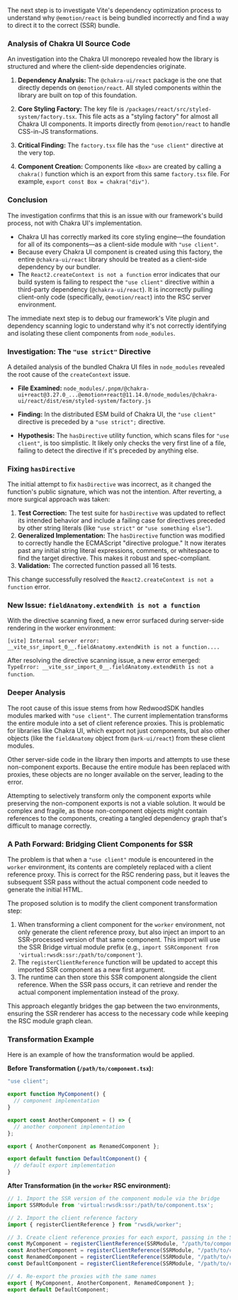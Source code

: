 The next step is to investigate Vite's dependency optimization process to understand why `@emotion/react` is being bundled incorrectly and find a way to direct it to the correct (SSR) bundle.

### Analysis of Chakra UI Source Code

An investigation into the Chakra UI monorepo revealed how the library is structured and where the client-side dependencies originate.

1.  **Dependency Analysis:** The `@chakra-ui/react` package is the one that directly depends on `@emotion/react`. All styled components within the library are built on top of this foundation.

2.  **Core Styling Factory:** The key file is `/packages/react/src/styled-system/factory.tsx`. This file acts as a "styling factory" for almost all Chakra UI components. It imports directly from `@emotion/react` to handle CSS-in-JS transformations.

3.  **Critical Finding:** The `factory.tsx` file has the `"use client"` directive at the very top.

4.  **Component Creation:** Components like `<Box>` are created by calling a `chakra()` function which is an export from this same `factory.tsx` file. For example, `export const Box = chakra("div")`.

### Conclusion

The investigation confirms that this is an issue with our framework's build process, not with Chakra UI's implementation.

-   Chakra UI has correctly marked its core styling engine—the foundation for all of its components—as a client-side module with `"use client"`.
-   Because every Chakra UI component is created using this factory, the entire `@chakra-ui/react` library should be treated as a client-side dependency by our bundler.
-   The `React2.createContext is not a function` error indicates that our build system is failing to respect the `"use client"` directive within a third-party dependency (`@chakra-ui/react`). It is incorrectly pulling client-only code (specifically, `@emotion/react`) into the RSC server environment.

The immediate next step is to debug our framework's Vite plugin and dependency scanning logic to understand why it's not correctly identifying and isolating these client components from `node_modules`.

### Investigation: The `"use strict"` Directive

A detailed analysis of the bundled Chakra UI files in `node_modules` revealed the root cause of the `createContext` issue.

-   **File Examined:** `node_modules/.pnpm/@chakra-ui+react@3.27.0_...@emotion+react@11.14.0/node_modules/@chakra-ui/react/dist/esm/styled-system/factory.js`
-   **Finding:** In the distributed ESM build of Chakra UI, the `"use client"` directive is preceded by a `"use strict";` directive.

-   **Hypothesis:** The `hasDirective` utility function, which scans files for `"use client"`, is too simplistic. It likely only checks the very first line of a file, failing to detect the directive if it's preceded by anything else.

### Fixing `hasDirective`

The initial attempt to fix `hasDirective` was incorrect, as it changed the function's public signature, which was not the intention. After reverting, a more surgical approach was taken:

1.  **Test Correction:** The test suite for `hasDirective` was updated to reflect its intended behavior and include a failing case for directives preceded by other string literals (like `"use strict"` or `"use something else"`).
2.  **Generalized Implementation:** The `hasDirective` function was modified to correctly handle the ECMAScript "directive prologue." It now iterates past any initial string literal expressions, comments, or whitespace to find the target directive. This makes it robust and spec-compliant.
3.  **Validation:** The corrected function passed all 16 tests.

This change successfully resolved the `React2.createContext is not a function` error.

### New Issue: `fieldAnatomy.extendWith is not a function`

With the directive scanning fixed, a new error surfaced during server-side rendering in the worker environment:

```
[vite] Internal server error: __vite_ssr_import_0__.fieldAnatomy.extendWith is not a function....
```

After resolving the directive scanning issue, a new error emerged: `TypeError: __vite_ssr_import_0__.fieldAnatomy.extendWith is not a function`.

### Deeper Analysis

The root cause of this issue stems from how RedwoodSDK handles modules marked with `"use client"`. The current implementation transforms the entire module into a set of client reference proxies. This is problematic for libraries like Chakra UI, which export not just components, but also other objects (like the `fieldAnatomy` object from `@ark-ui/react`) from these client modules.

Other server-side code in the library then imports and attempts to use these non-component exports. Because the entire module has been replaced with proxies, these objects are no longer available on the server, leading to the error.

Attempting to selectively transform only the component exports while preserving the non-component exports is not a viable solution. It would be complex and fragile, as those non-component objects might contain references to the components, creating a tangled dependency graph that's difficult to manage correctly.

### A Path Forward: Bridging Client Components for SSR

The problem is that when a `"use client"` module is encountered in the `worker` environment, its contents are completely replaced with a client reference proxy. This is correct for the RSC rendering pass, but it leaves the subsequent SSR pass without the actual component code needed to generate the initial HTML.

The proposed solution is to modify the client component transformation step:

1.  When transforming a client component for the `worker` environment, not only generate the client reference proxy, but also inject an import to an SSR-processed version of that same component. This import will use the SSR Bridge virtual module prefix (e.g., `import SSRComponent from 'virtual:rwsdk:ssr:/path/to/component'`).
2.  The `registerClientReference` function will be updated to accept this imported SSR component as a new first argument.
3.  The runtime can then store this SSR component alongside the client reference. When the SSR pass occurs, it can retrieve and render the actual component implementation instead of the proxy.

This approach elegantly bridges the gap between the two environments, ensuring the SSR renderer has access to the necessary code while keeping the RSC module graph clean.

### Transformation Example

Here is an example of how the transformation would be applied.

**Before Transformation (`/path/to/component.tsx`):**
```typescript
"use client";

export function MyComponent() {
  // component implementation
}

export const AnotherComponent = () => {
  // another component implementation
};

export { AnotherComponent as RenamedComponent };

export default function DefaultComponent() {
  // default export implementation
}
```

**After Transformation (in the `worker` RSC environment):**
```typescript
// 1. Import the SSR version of the component module via the bridge
import SSRModule from 'virtual:rwsdk:ssr:/path/to/component.tsx';

// 2. Import the client reference factory
import { registerClientReference } from "rwsdk/worker";

// 3. Create client reference proxies for each export, passing in the SSR module
const MyComponent = registerClientReference(SSRModule, "/path/to/component.tsx", "MyComponent");
const AnotherComponent = registerClientReference(SSRModule, "/path/to/component.tsx", "AnotherComponent");
const RenamedComponent = registerClientReference(SSRModule, "/path/to/component.tsx", "RenamedComponent");
const DefaultComponent = registerClientReference(SSRModule, "/path/to/component.tsx", "default");

// 4. Re-export the proxies with the same names
export { MyComponent, AnotherComponent, RenamedComponent };
export default DefaultComponent;
```
